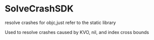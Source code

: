 # SolveCrashSDK
resolve crashes for objc,just refer to the static library

Used to resolve crashes caused by KVO, nil, and index cross bounds
